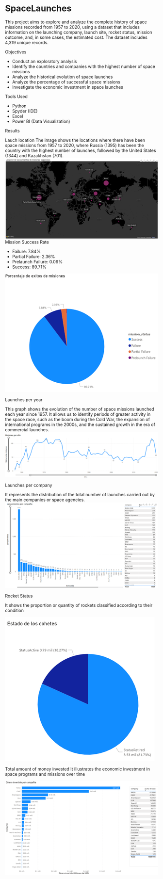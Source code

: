 # SpaceLaunches

This project aims to explore and analyze the complete history of space missions recorded from 1957 to 2020, using a dataset that includes information on the launching company, launch site, rocket status, mission outcome, and, in some cases, the estimated cost. The dataset includes 4,319 unique records.

Objectives

- Conduct an exploratory analysis
- Identify the countries and companies with the highest number of space missions
- Analyze the historical evolution of space launches
- Analyze the percentage of successful space missions
- Investigate the economic investment in space launches

Tools Used

- Python
- Spyder (IDE)
- Excel
- Power BI (Data Visualization)

Results

Lauch location
The image shows the locations where there have been space missions from 1957 to 2020, where Russia (1395) has been the country with the highest number of launches, followed by the United States (1344) and Kazakhstan (701).
![Locacion Misiones Espaciales](images/LocacionMisionesEspaciales.png)
Mission Success Rate

- Failure: 7.84%
- Partial Failure: 2.36%
- Prelaunch Failure: 0.09%
- Success: 89.71%

![Porcentaje de exito de las misiones](images/ExitoMisiones.png)

Launches per year

This graph shows the evolution of the number of space missions launched each year since 1957. It allows us to identify periods of greater activity in the space race, such as the boom during the Cold War, the expansion of international programs in the 2000s, and the sustained growth in the era of commercial launches.
![Misiones por año](images/Misionesxanio.png)

Launches per company

It represents the distribution of the total number of launches carried out by the main companies or space agencies.
![Lanzamientos por compañia](images/LanzamientosCompania.png)

Rocket Status

It shows the proportion or quantity of rockets classified according to their condition

![Estado de los cohetes](images/EstadoCohetes.png)

Total amount of money invested
It illustrates the economic investment in space programs and missions over time

![Total dinero invertido](images/DineroInvertido.png)


